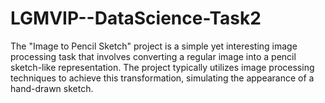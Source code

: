 # LGMVIP--DataScience-Task2

The "Image to Pencil Sketch" project is a simple yet interesting image processing task that involves converting a regular image into a pencil sketch-like representation. The project typically utilizes image processing techniques to achieve this transformation, simulating the appearance of a hand-drawn sketch.
